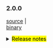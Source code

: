 ### 2.0.0

 [source](https://github.com/seata/seata/archive/v2.0.0.zip) |	
 [binary](https://github.com/seata/seata/releases/download/v2.0.0/seata-server-2.0.0.zip) 	

<details>
  <summary><mark>Release notes</mark></summary>	

### Seata 2.0.0

Seata 2.0.0 Released.

Seata is an easy-to-use, high-performance, open source distributed transaction solution.

The version is updated as follows:

### feature：
- [[#5165](https://github.com/seata/seata/pull/5165)] optimize TCC structure, supporting API access. add integration layer module(seata-integration-tx-api) for transaction process definition and proxy enhancement.
- [[#5352](https://github.com/seata/seata/pull/5352)] add jackson json parser and gson json parser for tcc business action context
- [[#5377](https://github.com/seata/seata/pull/5377)] make AbstractHttpExecutor.class support http put
- [[#5396](https://github.com/seata/seata/pull/5396)] TC log appender metric
- [[#5118](https://github.com/seata/seata/pull/5118)] support two-stage concurrent notification execution
- [[#5529](https://github.com/seata/seata/pull/5529)] docker image supports JVM parameter injection
- [[#3887](https://github.com/seata/seata/pull/3887)] add SQL Server database support in AT mode
- [[#4033](https://github.com/seata/seata/pull/4033)] add SQLServer support for Server DB storage mode
- [[#5717](https://github.com/seata/seata/pull/5717)] compatible with file.conf and registry.conf configurations in version 1.4.2 and below
- [[#5842](https://github.com/seata/seata/pull/5842)] adding metainfo to docker image
- 
### bugfix：
- [[#5677](https://github.com/seata/seata/pull/5677)] fix saga mode serviceTask inputParams json autoType convert exception
- [[#5194](https://github.com/seata/seata/pull/5194)] fix wrong keyword order for oracle when creating a table
- [[#5021](https://github.com/seata/seata/pull/5201)] fix JDK Reflection for Spring origin proxy failed in JDK17
- [[#5023](https://github.com/seata/seata/pull/5203)] fix `seata-core` dependency transitive conflict in `seata-dubbo`
- [[#5224](https://github.com/seata/seata/pull/5224)] fix oracle initialize script index_name is duplicate
- [[#5233](https://github.com/seata/seata/pull/5233)] fix the inconsistent configuration item names related to LoadBalance
- [[#5245](https://github.com/seata/seata/pull/5245)] fix the incomplete dependency of distribution module
- [[#5239](https://github.com/seata/seata/pull/5239)] fix `getConfig` throw `ClassCastException` when use JDK proxy
- [[#5266](https://github.com/seata/seata/pull/5265)] fix server console has queried the released lock
- [[#5282](https://github.com/seata/seata/pull/5282)] parallel request handle throw IndexOutOfBoundsException
- [[#5294](https://github.com/seata/seata/pull/5294)] fix auto-increment of pk columns in PostgreSQL/Oracle in AT mode
- [[#5298](https://github.com/seata/seata/pull/5298)] don't remove GlobalSession when retry rollback or retry commit timeout
- [[#5304](https://github.com/seata/seata/pull/5304)] remove RollbackRetryTimeout sessions during in file storage recover
- [[#5310](https://github.com/seata/seata/pull/5310)] fix that keywords don't add escaped characters
- [[#5318](https://github.com/seata/seata/pull/5318)] fix G1 jvm parameter in jdk8
- [[#5330](https://github.com/seata/seata/pull/5330)] fix bugs found in unit tests
- [[#5337](https://github.com/seata/seata/pull/5337)] fix bugs found in feature#5165 about sorting problem of multiple interceptor under the spring used environment, by the way fix the BeforeTransaction(AfterTransaction) transaction ordering problem when the order is consistent
- [[#5347](https://github.com/seata/seata/pull/5347)] Fix console print `unauthorized error`
- [[#5355](https://github.com/seata/seata/pull/5355)] fix bug when customizing context-path
- [[#5362](https://github.com/seata/seata/pull/5362)] fix When the rollback logic on the TC side returns RollbackFailed, the custom FailureHandler is not executed
- [[#5372](https://github.com/seata/seata/pull/5372)] fix transaction timeout on client side not execute hook and failureHandler
- [[#4734](https://github.com/seata/seata/pull/4734)] check if table meta cache should be refreshed in AT mode
- [[#5426](https://github.com/seata/seata/pull/5426)] fix the GlobalTransactional annotation npe issue.
- [[#5464](https://github.com/seata/seata/pull/5464)] fix global session is always begin in saga mode
- [[#5478](https://github.com/seata/seata/pull/5478)] fix finished transaction swallows exception when committing
- [[#5491](https://github.com/seata/seata/pull/5491)] fix method name not print in logs
- [[#5449](https://github.com/seata/seata/pull/5449)] fix Oracle XA transaction reentrant issues
- [[#5531](https://github.com/seata/seata/pull/5531)] fix the log file path was loaded incorrectly
- [[#5523](https://github.com/seata/seata/pull/5523)] fix GlobalStatus=9 can't be cleared in DB storage mode
- [[#5558](https://github.com/seata/seata/pull/5558)] fix mariadb rollback failed
- [[#5556](https://github.com/seata/seata/pull/5556)] fix oracle insert undolog failed
- [[#5579](https://github.com/seata/seata/pull/5579)] fix RM_CHANNELS get npe when resourceId is empty
- [[#5577](https://github.com/seata/seata/pull/5577)] fix grpc interceptor xid unbinding problem
- [[#5594](https://github.com/seata/seata/pull/5594)] fix log in participant transaction role
- [[#5604](https://github.com/seata/seata/pull/5604)] fix the `asyncCommit` and `queueToRetryCommit` always failed in db mode
- [[#5661](https://github.com/seata/seata/pull/5661)] bugfix: the timeout is null when the connectionProxyXA connection is reused
- [[#5678](https://github.com/seata/seata/pull/5675)] bugfix: fix compatibility between xxx.grouplist and grouplist.xxx configuration items
- [[#5715](https://github.com/seata/seata/pull/5715)] fix get configuration item contains underlined error
- [[#5748](https://github.com/seata/seata/pull/5748)] case of the pk col-name in the business sql is inconsistent with the case in the table metadata, resulting in a rollback failure
- [[#5745](https://github.com/seata/seata/pull/5745)] fix the problem that the parameter prefix requirement of the setAttachment method in sofa-rpc is not met
- [[#5772](https://github.com/seata/seata/pull/5762)] change some fields type of TableMetaCache to avoid integer overflow
- [[#5787](https://github.com/seata/seata/pull/5794)] Solution cluster cannot be customized when redis serves as the registry
- [[#5810](https://github.com/seata/seata/pull/5810)] fix XA transaction start exception and rollback failure caused by druid dependency conflict
- [[#5821](https://github.com/seata/seata/pull/5821)] fix insert executor keywords unescape
- [[#5835](https://github.com/seata/seata/pull/5835)] bugfix: fix TC retry rollback wrongly, after the XA transaction fail and rollback

### optimize：
- [[#5208](https://github.com/seata/seata/pull/5208)] optimize throwable getCause once more
- [[#5212](https://github.com/seata/seata/pull/5212)] optimize log message level
- [[#5237](https://github.com/seata/seata/pull/5237)] optimize exception log message print(EnhancedServiceLoader.loadFile#cahtch)
- [[#5243](https://github.com/seata/seata/pull/5243)] optimize kryo 5.4.0 optimize compatibility with jdk17
- [[#5153](https://github.com/seata/seata/pull/5153)] Only AT mode try to get channel with other app
- [[#5177](https://github.com/seata/seata/pull/5177)] If `server.session.enable-branch-async-remove` is true, delete the branch asynchronously and unlock it synchronously.
- [[#4858](https://github.com/seata/seata/pull/4858)] reorganize the usage of task session manager
- [[#4881](https://github.com/seata/seata/pull/4881)] reorganize the usage of Sessionmanager and listener
- [[#5273](https://github.com/seata/seata/pull/5273)] Optimize the compilation configuration of the `protobuf-maven-plugin` plug-in to solve the problem of too long command lines in higher versions.
- [[#5278](https://github.com/seata/seata/pull/5278)] clean multi-sessionmanager-instance pattern
- [[#5302](https://github.com/seata/seata/pull/5302)] remove startup script the -Xmn configuration
- [[#4880](https://github.com/seata/seata/pull/4880)] optimize logs when commit/rollback catch an exception
- [[#5322](https://github.com/seata/seata/pull/5322)] optimize the log of SPI
- [[#5323](https://github.com/seata/seata/pull/5323)] add time info for global transaction timeout log
- [[#5328](https://github.com/seata/seata/pull/5333)] add corresponding lua implementation for Redis mode of global transaction and transaction storage
- [[#5341](https://github.com/seata/seata/pull/5341)] optimize gRPC Interceptor for TCC mode
- [[#5342](https://github.com/seata/seata/pull/5342)] optimize the check of the delay value of the TCC fence log clean task
- [[#5325](https://github.com/seata/seata/pull/5325)] add store mode,config type and registry type log info
- [[#5351](https://github.com/seata/seata/pull/5351)] optimize RPC filter for TCC mode 
- [[#5354](https://github.com/seata/seata/pull/5354)] reconstruct the RPC integration module
- [[#5370](https://github.com/seata/seata/pull/5370)] optimize transaction fail handler
- [[#5461](https://github.com/seata/seata/pull/5461)] optimize license workflow
- [[#5456](https://github.com/seata/seata/pull/5456)] refactor ColumnUtils and EscapeHandler
- [[#5438](https://github.com/seata/seata/pull/5438)] optimize code style properties
- [[#5471](https://github.com/seata/seata/pull/5471)] optimize transaction log on client side
- [[#5485](https://github.com/seata/seata/pull/5485)] optimize server log output
- [[#4907](https://github.com/seata/seata/pull/4907)] optimize thread scheduling and code
- [[#5487](https://github.com/seata/seata/pull/5487)] mark the lockholder of branchsession as final
- [[#5519](https://github.com/seata/seata/pull/5519)] optimize FenceHandler for oracle
- [[#5501](https://github.com/seata/seata/pull/5501)] support updating transaction state with optimistic locking
- [[#5419](https://github.com/seata/seata/pull/5419)] optimize images based on java 8/17 and support maven-3.9.0
- [[#5549](https://github.com/seata/seata/pull/5549)] update expire gpg key and publish workflow
- [[#5576](https://github.com/seata/seata/pull/5576)] The common fence clean task is only initiated when useTCCFence is set to true
- [[#5623](https://github.com/seata/seata/pull/5623)] optimize possible conflict between asyncCommitting thread and retryCommitting thread
- [[#5553](https://github.com/seata/seata/pull/5553)] support case-sensitive attributes for table and column metadata
- [[#5644](https://github.com/seata/seata/pull/5644)] optimize server logs print
- [[#5680](https://github.com/seata/seata/pull/5680)] optimize escape character for case of columnNames
- [[#5714](https://github.com/seata/seata/pull/5714)] optimize distributed lock log
- [[#5723](https://github.com/seata/seata/pull/5723)] optimize docker default timezone
- [[#5779](https://github.com/seata/seata/pull/5779)] remove unnecessary log outputs and unify the log output path.
- [[#5802](https://github.com/seata/seata/pull/5802)] set server's transaction level to READ_COMMITTED
- [[#5783](https://github.com/seata/seata/pull/5783)] support the nacos application name property
- [[#5524](https://github.com/seata/seata/pull/5524)] support for more operational commands in seata-server.sh
- [[#5836](https://github.com/seata/seata/pull/5836)] separate MySQL from Mariadb implementations
- [[#5869](https://github.com/seata/seata/pull/5869)] some minor syntax optimization

### security:
- [[#5642](https://github.com/seata/seata/pull/5642)] add Hessian Serializer WhiteDenyList
- [[#5694](https://github.com/seata/seata/pull/5694)] fix several node.js security vulnerabilities
- [[#5801](https://github.com/seata/seata/pull/5801)] fix some dependencies vulnerability
- [[#5805](https://github.com/seata/seata/pull/5805)] fix some serializer vulnerabilities

### test:
- [[#5308](https://github.com/seata/seata/pull/5308)] add unit test [FileLoader, ObjectHolder, StringUtils]
- [[#5309](https://github.com/seata/seata/pull/5309)] add unit test [ArrayUtils, ConfigTools, MapUtil]
- [[#5335](https://github.com/seata/seata/pull/5335)] add unit test [EnhancedServiceLoader,ExtensionDefinition,SizeUtilTest,ReflectionUtil,LowerCaseLinkHashMap,FileLoader,ObjectHolder]
- [[#5366](https://github.com/seata/seata/pull/5366)] fix UpdateExecutorTest failed
- [[#5383](https://github.com/seata/seata/pull/5383)] fix multi spring version test failed
- [[#5391](https://github.com/seata/seata/pull/5391)] add unit test for config module
- [[#5428](https://github.com/seata/seata/pull/5428)] fix FileTransactionStoreManagerTest failed
- [[#5622](https://github.com/seata/seata/pull/5622)] add unit test [ExporterType, RegistryType]
- [[#5637](https://github.com/seata/seata/pull/5637)] add unit test [BatchResultMessage, HeartbeatMessage, RegisterRMResponse, ResultCode, RegisterTMResponse, MergeResultMessage, MergedWarpMessage, Version]


### Contributors:

Thanks to these contributors for their code commits. Please report an unintended omission.

- [slievrly](https://github.com/slievrly)
- [xssdpgy](https://github.com/xssdpgy)
- [albumenj](https://github.com/albumenj)
- [PeppaO](https://github.com/PeppaO)
- [yuruixin](https://github.com/yuruixin)
- [CrazyLionLi](https://github.com/JavaLionLi)
- [xingfudeshi](https://github.com/xingfudeshi)
- [Bughue](https://github.com/Bughue)
- [pengten](https://github.com/pengten)
- [wangliang181230](https://github.com/wangliang181230)
- [GoodBoyCoder](https://github.com/GoodBoyCoder)
- [a364176773](https://github.com/a364176773)
- [isharpever](https://github.com/isharpever)
- [mxsm](https://github.com/mxsm)
- [liuqiufeng](https://github.com/liuqiufeng)
- [l81893521](https://github.com/l81893521)
- [dmego](https://github.com/dmego)
- [zsp419](https://github.com/zsp419)
- [tuwenlin](https://github.com/tuwenlin)
- [sixlei](https://github.com/sixlei)
- [yixia](https://github.com/wt-better)
- [capthua](https://github.com/capthua)
- [robynron](https://github.com/robynron)
- [XQDD](https://github.com/XQDD)


Also, we receive many valuable issues, questions and advices from our community. Thanks for you all.


#### Link

- **Seata:** https://github.com/seata/seata
- **Seata-Samples:** https://github.com/seata/seata-samples
- **Release:** https://github.com/seata/seata/releases
- **WebSite:** https://seata.io

</details>
